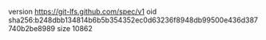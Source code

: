 version https://git-lfs.github.com/spec/v1
oid sha256:b248dbb134814b6b5b354352ec0d63236f8948db99500e436d387740b2be8989
size 10862
